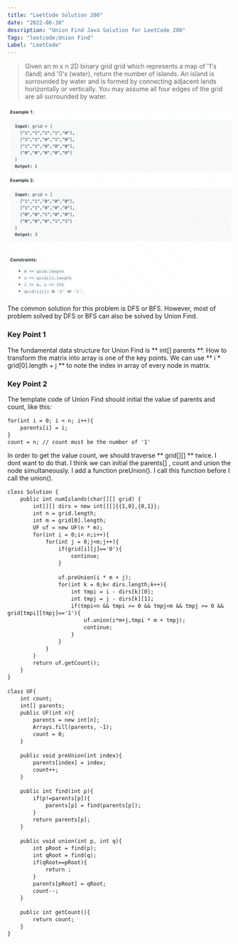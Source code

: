 ```yaml
---
title: "LeetCode Solution 200"
date: "2022-06-30"
description: "Union Find Java Solution for LeetCode 200"
Tags: "leetcode;Union Find"
Label: "LeetCode"
---
```

> Given an m x n 2D binary grid grid which represents a map of '1's (land) and '0's (water), return the number of islands.
> An island is surrounded by water and is formed by connecting adjacent lands horizontally or vertically. You may assume all four edges of the grid are all surrounded by water.


![PROBLEM](./image1.png)

The common solution for this problem is DFS or BFS. However,  most of problem solved by DFS or BFS can also be solved by Union Find. 

### Key Point 1

The fundamental data structure for Union Find is ** int[] parents **. How to transform the matrix into array is one of the key points. We can use ** i * grid[0].length + j ** to note the index in array of every node in matrix.

### Key Point 2

The template code of Union Find should initial the value of parents and count, like this:

```clike
for(int i = 0; i < n; i++){
    parents[i] = i;
}
count = n; // count must be the number of '1'
```

In order to get the value count, we should traverse ** grid[][] ** twice. I dont want to do that. I think we can initial the parents[] , count and union the node simultaneously. I add a function preUnion(). I call this function before I call the union().

```clike
class Solution {
	public int numIslands(char[][] grid) {
		int[][] dirs = new int[][]{{1,0},{0,1}};
		int n = grid.length;
		int m = grid[0].length;
		UF uf = new UF(n * m);
		for(int i = 0;i< n;i++){
			for(int j = 0;j<m;j++){
				if(grid[i][j]=='0'){
					continue;
				}

				uf.preUnion(i * m + j);
				for(int k = 0;k< dirs.length;k++){
					int tmpi = i - dirs[k][0];
					int tmpj = j - dirs[k][1];
					if(tmpi<n && tmpi >= 0 && tmpj<m && tmpj >= 0 && grid[tmpi][tmpj]=='1'){
						uf.union(i*m+j,tmpi * m + tmpj);
						continue;
					}
				}
			}
		}
		return uf.getCount();
	}
}

class UF{
	int count;
	int[] parents;
	public UF(int n){
		parents = new int[n];
		Arrays.fill(parents, -1);
		count = 0;
	}

	public void preUnion(int index){
		parents[index] = index;
		count++;
	}

	public int find(int p){
		if(p!=parents[p]){
			parents[p] = find(parents[p]);
		}
		return parents[p];
	}

	public void union(int p, int q){
		int pRoot = find(p);
		int qRoot = find(q);
		if(qRoot==pRoot){
			return ;
		}
		parents[pRoot] = qRoot;
		count--;
	}

	public int getCount(){
		return count;
	}
}
```
